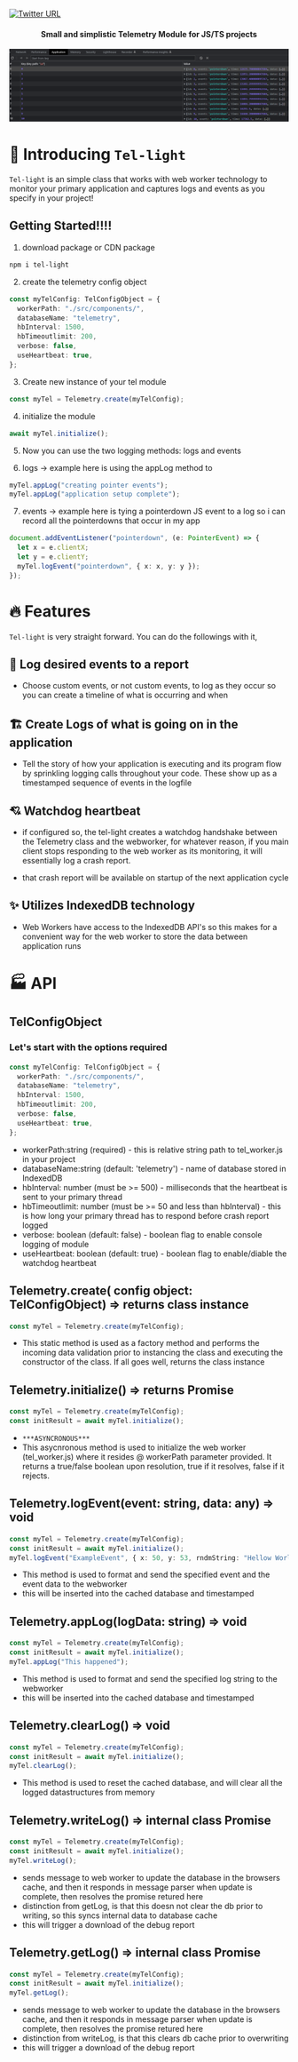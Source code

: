 [![Twitter URL](https://img.shields.io/twitter/url/https/twitter.com/bukotsunikki.svg?style=social&label=Follow%20%40jyoung424242)](https://twitter.com/jyoung424242)

<h4 align="center">Small and simplistic Telemetry Module for JS/TS projects</h4>

![Screenshot](/screenshot.png?raw=true "Screenshot")

# 👋 Introducing `Tel-light`

`Tel-light` is an simple class that works with web worker technology to monitor your primary application and captures logs and events as you specify in your project!

<!---
# Demo on Youtube (TODO)

- https://youtu.be/m1zYOhrmdKk Javascript example
- https://youtu.be/IRboPZac_Q8 Typescript example
-->

## Getting Started!!!!

1. download package or CDN package

```bash
npm i tel-light
```

2. create the telemetry config object

```ts
const myTelConfig: TelConfigObject = {
  workerPath: "./src/components/",
  databaseName: "telemetry",
  hbInterval: 1500,
  hbTimeoutlimit: 200,
  verbose: false,
  useHeartbeat: true,
};
```

3. Create new instance of your tel module

```ts
const myTel = Telemetry.create(myTelConfig);
```

4. initialize the module

```ts
await myTel.initialize();
```

5. Now you can use the two logging methods: logs and events

6. logs -> example here is using the appLog method to

```ts
myTel.appLog("creating pointer events");
myTel.appLog("application setup complete");
```

7. events -> example here is tying a pointerdown JS event to a log so i can record all the pointerdowns that occur in my app

```ts
document.addEventListener("pointerdown", (e: PointerEvent) => {
  let x = e.clientX;
  let y = e.clientY;
  myTel.logEvent("pointerdown", { x: x, y: y });
});
```

# 🔥 Features

`Tel-light` is very straight forward. You can do the followings with it,

## 🔢 Log desired events to a report

- Choose custom events, or not custom events, to log as they occur so you can create a timeline of what is occurring and when

## 🏗️ Create Logs of what is going on in the application

- Tell the story of how your application is executing and its program flow by sprinkling logging calls throughout your code.
  These show up as a timestamped sequence of events in the logfile

## 💘 Watchdog heartbeat

- if configured so, the tel-light creates a watchdog handshake between the Telemetry class and the webworker, for whatever reason, if you main client stops responding to the web worker as its monitoring, it will essentially log a crash report.

- that crash report will be available on startup of the next application cycle

## ✨ Utilizes IndexedDB technology

- Web Workers have access to the IndexedDB API's so this makes for a convenient way for the web worker to store the data between application runs

# 🏭 API

## TelConfigObject

### Let's start with the options required

```ts
const myTelConfig: TelConfigObject = {
  workerPath: "./src/components/",
  databaseName: "telemetry",
  hbInterval: 1500,
  hbTimeoutlimit: 200,
  verbose: false,
  useHeartbeat: true,
};
```

- workerPath:string (required) - this is relative string path to tel_worker.js in your project
- databaseName:string (default: 'telemetry') - name of database stored in IndexedDB
- hbInterval: number (must be >= 500) - milliseconds that the heartbeat is sent to your primary thread
- hbTimeoutlimit: number (must be >= 50 and less than hbInterval) - this is how long your primary thread has to respond before crash report logged
- verbose: boolean (default: false) - boolean flag to enable console logging of module
- useHeartbeat: boolean (default: true) - boolean flag to enable/diable the watchdog heartbeat

## Telemetry.create( config object: TelConfigObject) => returns class instance

```ts
const myTel = Telemetry.create(myTelConfig);
```

- This static method is used as a factory method and performs the incoming data validation prior to instancing the class and executing the constructor of the class. If all goes well, returns the class instance

## Telemetry.initialize() => returns Promise<boolean>

```ts
const myTel = Telemetry.create(myTelConfig);
const initResult = await myTel.initialize();
```

- `***ASYNCRONOUS***`
- This asycnronous method is used to initialize the web worker (tel_worker.js) where it resides @ workerPath parameter provided. It returns a true/false boolean upon resolution, true if it resolves, false if it rejects.

## Telemetry.logEvent(event: string, data: any) => void

```ts
const myTel = Telemetry.create(myTelConfig);
const initResult = await myTel.initialize();
myTel.logEvent("ExampleEvent", { x: 50, y: 53, rndmString: "Hellow World!" });
```

- This method is used to format and send the specified event and the event data to the webworker
- this will be inserted into the cached database and timestamped

## Telemetry.appLog(logData: string) => void

```ts
const myTel = Telemetry.create(myTelConfig);
const initResult = await myTel.initialize();
myTel.appLog("This happened");
```

- This method is used to format and send the specified log string to the webworker
- this will be inserted into the cached database and timestamped

## Telemetry.clearLog() => void

```ts
const myTel = Telemetry.create(myTelConfig);
const initResult = await myTel.initialize();
myTel.clearLog();
```

- This method is used to reset the cached database, and will clear all the logged datastructures from memory

## Telemetry.writeLog() => internal class Promise

```ts
const myTel = Telemetry.create(myTelConfig);
const initResult = await myTel.initialize();
myTel.writeLog();
```

- sends message to web worker to update the database in the browsers cache, and then it responds in message parser when update is complete, then resolves the promise retured here
- distinction from getLog, is that this doesn not clear the db prior to writing, so this syncs internal data to database cache
- this will trigger a download of the debug report

## Telemetry.getLog() => internal class Promise

```ts
const myTel = Telemetry.create(myTelConfig);
const initResult = await myTel.initialize();
myTel.getLog();
```

- sends message to web worker to update the database in the browsers cache, and then it responds in message parser when update is complete, then resolves the promise retured here
- distinction from writeLog, is that this clears db cache prior to overwriting
- this will trigger a download of the debug report
